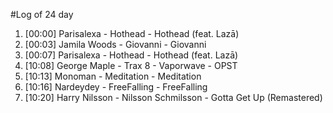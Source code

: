 #Log of 24 day

1. [00:00] Parisalexa - Hothead - Hothead (feat. Lazā)
1. [00:03] Jamila Woods - Giovanni - Giovanni
1. [00:07] Parisalexa - Hothead - Hothead (feat. Lazā)
1. [10:08] George Maple - Trax 8 - Vaporwave - OPST
1. [10:13] Monoman - Meditation - Meditation
1. [10:16] Nardeydey - FreeFalling - FreeFalling
1. [10:20] Harry Nilsson - Nilsson Schmilsson - Gotta Get Up (Remastered)
